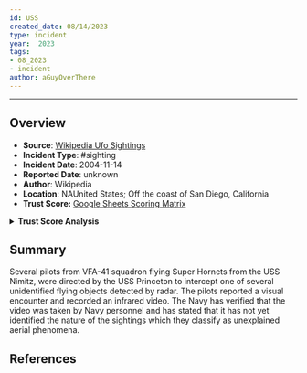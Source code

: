 ```yaml
---
id: USS
created_date: 08/14/2023
type: incident
year:  2023
tags:
- 08_2023
- incident
author: aGuyOverThere
---
```


----

## Overview

- **Source**: [Wikipedia Ufo Sightings](https://en.wikipedia.org/wiki/List_of_reported_UFO_sightings)
- **Incident Type**: #sighting
- **Incident Date**: 2004-11-14
- **Reported Date**: unknown
- **Author**: Wikipedia
- **Location**: N​AUnited States; Off the coast of San Diego, California
- **Trust Score:** [Google Sheets Scoring Matrix](https://docs.google.com/spreadsheets/d/1CUarxE7P1cPwgWXwJzzeWnZGm1c6Wp2Ttazdt3VPM_s/edit?usp=sharing)

<details>
<summary><b>Trust Score Analysis</b></summary>
<IMG src="https://publish-01.obsidian.md/access/1c31a6f93f82a49b0a9eb31193d6cdec/_images/" alt="Trust Score"/>
</details>

## Summary

Several pilots from VFA-41 squadron flying Super Hornets from the USS Nimitz, were directed by the USS Princeton to intercept one of several unidentified flying objects detected by radar. The pilots reported a visual encounter and recorded an infrared video. The Navy has verified that the video was taken by Navy personnel and has stated that it has not yet identified the nature of the sightings which they classify as unexplained aerial phenomena.

## References
